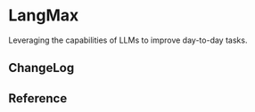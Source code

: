 # LangMax

Leveraging the capabilities of LLMs to improve day-to-day tasks.

## ChangeLog

## Reference
